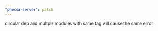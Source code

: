 ```yaml
---
"phecda-server": patch
---
```


circular dep and multple modules with same tag will cause the same error
